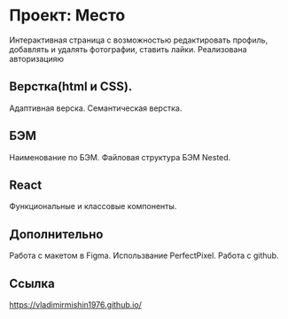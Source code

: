 # Проект: Место
Интерактивная страница с возможностью редактировать профиль,
добавлять и удалять фотографии, ставить лайки.
Реализована авторизацияю
## Верстка(html и CSS).
Адаптивная верска.
Семантическая верстка.

## БЭМ
Наименование по БЭМ.
Файловая структура БЭМ Nested.

## React
 Функциональные и классовые компоненты.

## Дополнительно
Работа с макетом в Figma.
Использвание PerfectPixel.
Работа с github.

## Ссылка
https://vladimirmishin1976.github.io/
